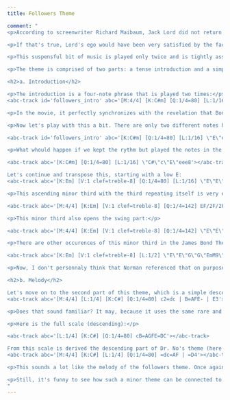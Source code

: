 ```yaml
---
title: Followers Theme

comment: "
<p>According to screenwriter Richard Maibaum, Jack Lord did not return as Felix Leiter in <cite>Goldfinger</cite> because he demanded co-star billing, a bigger role and more money.</p>

<p>If that's true, Lord's ego would have been very satisfied by the fact that Felix almost had his own theme, something that never happened in any other movie. Almost, because it would be a bit far-fetched to actually assign this theme to Felix.</p>

<p>This suspensful bit of music is played only twice and is tightly associated to the idea of Bond being followed by a mysterious stranger. It stops appearing after the friendly identity of Felix is revealed.</p>

<p>The theme is comprised of two parts: a tense introduction and a simple melody line.</p>

<h2>a. Introduction</h2>

<p>The introduction is a four-note phrase that is played two times:</p>
<abc-track id='followers_intro' abc='[M:4/4] [K:C#m] [Q:1/4=80] [L:1/16] eee | c12-ceee | c16'></abc-track>

<p>In the movie, it perfectly synchronizes with the revelation that Bond is followed (at the airport) or has been followed and has a gun in his back (at Pussfella's club).</p>

<p>Now let's play with this a bit. There are only two different notes here, forming a descending minor third (three semi-tones from E to C#).</p>

<abc-track id='followers_intro' abc='[K:C#m] [Q:1/4=80] [L:1/16] \"E\"eee | \"C#\"c16'></abc-track>

<p>What whould happen if we kept the rythm but played the notes in the reversed order? We'd now have an ascending minor third:</p>

<abc-track abc='[K:C#m] [Q:1/4=80] [L:1/16] \"C#\"c\"E\"eee8'></abc-track>

Let's continue and transpose this, starting with a low E:
<abc-track abc='[K:Em] [V:1 clef=treble-8] [Q:1/4=80] [L:1/16] \"E\"E\"G\"GGG8'></abc-track>

<p>This ascending minor third with the third repeating itself is very evocative of the James Bond Theme's guitar riff, which goes from the tonic to the minor third (see the annotated part):</p>

<abc-track abc='[M:4/4] [K:Em] [V:1 clef=treble-8] [Q:1/4=142] EF/2F/2FF2EEE | \"E\"E\"G\"G/2G/2GG2'></abc-track>

<p>This minor third also opens the swing part:</p>

<abc-track abc='[M:4/4] [K:Em] [V:1 clef=treble-8] [Q:1/4=142] \"E\"E\"G\"G2^d=d3G | ^AB-B4' swing></abc-track>

<p>There are other occurences of this minor third in the James Bond Theme, and it is an important part of Bond's musical identity. A last example is E and G being the two lowest notes of the \"James Bond chord\".</p>

<abc-track abc='[K:Em] [V:1 clef=treble-8] [L:1/2] \"E\"E\"G\"G\"EmM9\"[EGB^df]2'></abc-track>

<p>Now, I don't personnaly think that Norman referenced that on purpose in such a secondary theme (calling it a theme is already bold). But as he was working on establishing the Bond sound, it is possible that the \"Bond minor third\" found its way outside of the main theme, unbeknownst to its composer…</p>

<h2>b. Melody</h2>

Let's move on to the second part of this theme, which is a simple descending melody:
<abc-track abc='[M:4/4] [L:1/4] [K:C#] [Q:1/4=80] c2=dc | B=AFE- | E3'></abc-track>

<p>Does that sound familiar? It may, because it uses the same rare and specific scale than <a href=''>Dr. No's theme</a>: the double harmonic major scale. More than that, if we exclude the first note, it's a simple walk down of the scale, with the fifth left out, like in the doctor's theme. Striking coincidence.</p>

<p>Here is the full scale (descending):</p>

<abc-track abc='[L:1/4] [K:C#] [Q:1/4=80] cB=AGFE=DC'></abc-track>

From this scale is derived the descending part of Dr. No's theme (here transposed to C♯ major to fit the followers theme):
<abc-track abc='[M:4/4] [K:C#] [L:1/4] [Q:1/4=80] =dc=AF | =D4'></abc-track>

<p>This sounds a lot like the melody of the followers theme. Once again, I would not place my bet on Norman doing this on purpose. I think this scale sounded mysterious to him and that he used it more or less unconsciously in several places. We'll never know.</p>

<p>Still, it's funny to see how such a minor theme can be connected to the rest of the score without too much difficulty.</p>
"
---
```

